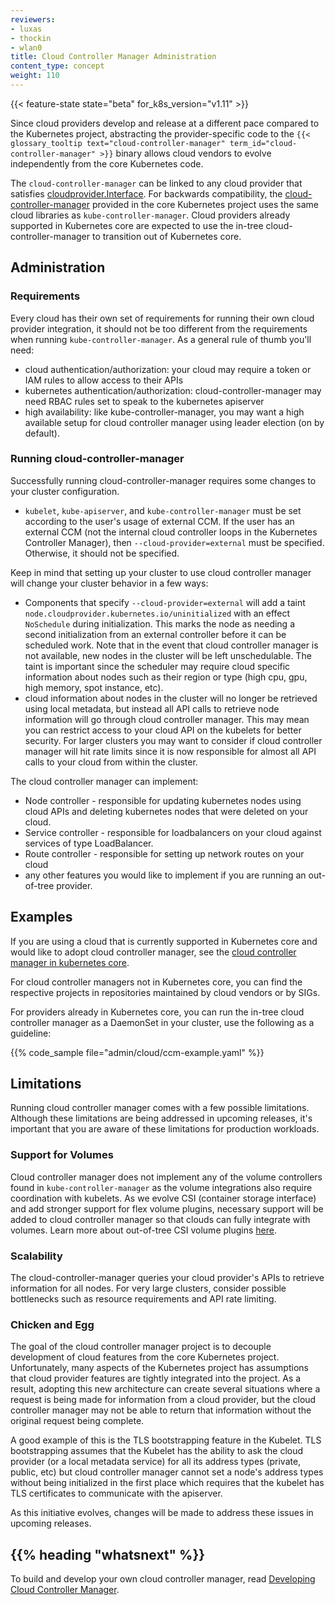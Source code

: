 ```yaml
---
reviewers:
- luxas
- thockin
- wlan0
title: Cloud Controller Manager Administration
content_type: concept
weight: 110
---
```


<!-- overview -->

{{< feature-state state="beta" for_k8s_version="v1.11" >}}

Since cloud providers develop and release at a different pace compared to the
Kubernetes project, abstracting the provider-specific code to the
`{{< glossary_tooltip text="cloud-controller-manager" term_id="cloud-controller-manager" >}}`
binary allows cloud vendors to evolve independently from the core Kubernetes code.

The `cloud-controller-manager` can be linked to any cloud provider that satisfies
[cloudprovider.Interface](https://github.com/kubernetes/cloud-provider/blob/master/cloud.go).
For backwards compatibility, the
[cloud-controller-manager](https://github.com/kubernetes/kubernetes/tree/master/cmd/cloud-controller-manager)
provided in the core Kubernetes project uses the same cloud libraries as `kube-controller-manager`.
Cloud providers already supported in Kubernetes core are expected to use the in-tree
cloud-controller-manager to transition out of Kubernetes core.

<!-- body -->

## Administration

### Requirements

Every cloud has their own set of requirements for running their own cloud provider
integration, it should not be too different from the requirements when running
`kube-controller-manager`. As a general rule of thumb you'll need:

* cloud authentication/authorization: your cloud may require a token or IAM rules
  to allow access to their APIs
* kubernetes authentication/authorization: cloud-controller-manager may need RBAC
  rules set to speak to the kubernetes apiserver
* high availability: like kube-controller-manager, you may want a high available
  setup for cloud controller manager using leader election (on by default).

### Running cloud-controller-manager

Successfully running cloud-controller-manager requires some changes to your cluster configuration.

* `kubelet`, `kube-apiserver`, and `kube-controller-manager` must be set according to the
  user's usage of external CCM. If the user has an external CCM (not the internal cloud
  controller loops in the Kubernetes Controller Manager), then `--cloud-provider=external`
  must be specified. Otherwise, it should not be specified.

Keep in mind that setting up your cluster to use cloud controller manager will
change your cluster behavior in a few ways:

* Components that specify `--cloud-provider=external` will add a taint
 `node.cloudprovider.kubernetes.io/uninitialized` with an effect `NoSchedule`
 during initialization. This marks the node as needing a second initialization
 from an external controller before it can be scheduled work. Note that in the
 event that cloud controller manager is not available, new nodes in the cluster
 will be left unschedulable. The taint is important since the scheduler may
 require cloud specific information about nodes such as their region or type
 (high cpu, gpu, high memory, spot instance, etc).
* cloud information about nodes in the cluster will no longer be retrieved using
  local metadata, but instead all API calls to retrieve node information will go
  through cloud controller manager. This may mean you can restrict access to your
  cloud API on the kubelets for better security. For larger clusters you may want
  to consider if cloud controller manager will hit rate limits since it is now
  responsible for almost all API calls to your cloud from within the cluster.

The cloud controller manager can implement:

* Node controller - responsible for updating kubernetes nodes using cloud APIs
  and deleting kubernetes nodes that were deleted on your cloud.
* Service controller - responsible for loadbalancers on your cloud against
  services of type LoadBalancer.
* Route controller - responsible for setting up network routes on your cloud
* any other features you would like to implement if you are running an out-of-tree provider.

## Examples

If you are using a cloud that is currently supported in Kubernetes core and would
like to adopt cloud controller manager, see the
[cloud controller manager in kubernetes core](https://github.com/kubernetes/kubernetes/tree/master/cmd/cloud-controller-manager).

For cloud controller managers not in Kubernetes core, you can find the respective
projects in repositories maintained by cloud vendors or by SIGs.

For providers already in Kubernetes core, you can run the in-tree cloud controller
manager as a DaemonSet in your cluster, use the following as a guideline:

{{% code_sample file="admin/cloud/ccm-example.yaml" %}}

## Limitations

Running cloud controller manager comes with a few possible limitations. Although
these limitations are being addressed in upcoming releases, it's important that
you are aware of these limitations for production workloads.

### Support for Volumes

Cloud controller manager does not implement any of the volume controllers found
in `kube-controller-manager` as the volume integrations also require coordination
with kubelets. As we evolve CSI (container storage interface) and add stronger
support for flex volume plugins, necessary support will be added to cloud
controller manager so that clouds can fully integrate with volumes. Learn more
about out-of-tree CSI volume plugins [here](https://github.com/kubernetes/features/issues/178).

### Scalability

The cloud-controller-manager queries your cloud provider's APIs to retrieve
information for all nodes. For very large clusters, consider possible
bottlenecks such as resource requirements and API rate limiting.

### Chicken and Egg

The goal of the cloud controller manager project is to decouple development
of cloud features from the core Kubernetes project. Unfortunately, many aspects
of the Kubernetes project has assumptions that cloud provider features are tightly
integrated into the project. As a result, adopting this new architecture can create
several situations where a request is being made for information from a cloud provider,
but the cloud controller manager may not be able to return that information without
the original request being complete.

A good example of this is the TLS bootstrapping feature in the Kubelet.
TLS bootstrapping assumes that the Kubelet has the ability to ask the cloud provider
(or a local metadata service) for all its address types (private, public, etc)
but cloud controller manager cannot set a node's address types without being
initialized in the first place which requires that the kubelet has TLS certificates
to communicate with the apiserver.

As this initiative evolves, changes will be made to address these issues in upcoming releases.

## {{% heading "whatsnext" %}}

To build and develop your own cloud controller manager, read
[Developing Cloud Controller Manager](/docs/tasks/administer-cluster/developing-cloud-controller-manager/).
